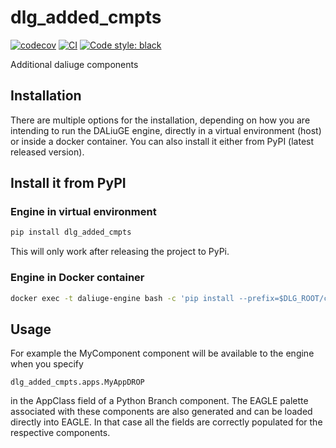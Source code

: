 # dlg_added_cmpts

[![codecov](https://codecov.io/gh/ICRAR/dlg_added_cmpts/branch/main/graph/badge.svg?token=dlg_added_cmpts_token_here)](https://codecov.io/gh/ICRAR/dlg_added_cmpts)
[![CI](https://github.com/ICRAR/dlg_added_cmpts/actions/workflows/main.yml/badge.svg)](https://github.com/ICRAR/dlg_added_cmpts/actions/workflows/main.yml)
[![Code style: black](https://img.shields.io/badge/code%20style-black-000000.svg)](https://github.com/psf/black)


Additional daliuge components

## Installation

There are multiple options for the installation, depending on how you are intending to run the DALiuGE engine, directly in a virtual environment (host) or inside a docker container. You can also install it either from PyPI (latest released version).

## Install it from PyPI

### Engine in virtual environment
```bash
pip install dlg_added_cmpts
```
This will only work after releasing the project to PyPi.
### Engine in Docker container
```bash
docker exec -t daliuge-engine bash -c 'pip install --prefix=$DLG_ROOT/code dlg_added_cmpts'
```
## Usage
For example the MyComponent component will be available to the engine when you specify 
```
dlg_added_cmpts.apps.MyAppDROP
```
in the AppClass field of a Python Branch component. The EAGLE palette associated with these components are also generated and can be loaded directly into EAGLE. In that case all the fields are correctly populated for the respective components.

